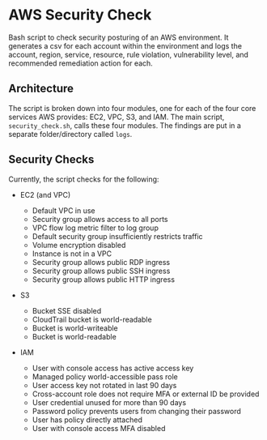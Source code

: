 # AWS Security Check

Bash script to check security posturing of an AWS environment. It generates a csv for each account within the environment and logs the account, region, service, resource, rule violation, vulnerability level, and recommended remediation action for each.

## Architecture

The script is broken down into four modules, one for each of the four core services AWS provides: EC2, VPC, S3, and IAM. The main script, `security_check.sh`, calls these four modules. The findings are put in a separate folder/directory called `logs`.

## Security Checks

Currently, the script checks for the following:

- EC2 (and VPC)
  - Default VPC in use
  - Security group allows access to all ports
  - VPC flow log metric filter to log group
  - Default security group insufficiently restricts traffic
  - Volume encryption disabled
  - Instance is not in a VPC
  - Security group allows public RDP ingress
  - Security group allows public SSH ingress
  - Security group allows public HTTP ingress

- S3
  - Bucket SSE disabled
  - CloudTrail bucket is world-readable
  - Bucket is world-writeable
  - Bucket is world-readable

- IAM
  - User with console access has active access key
  - Managed policy world-accessible pass role
  - User access key not rotated in last 90 days
  - Cross-account role does not require MFA or external ID be provided
  - User credential unused for more than 90 days
  - Password policy prevents users from changing their password
  - User has policy directly attached
  - User with console access MFA disabled
